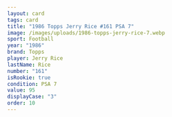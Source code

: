 ```yaml
---
layout: card
tags: card
title: "1986 Topps Jerry Rice #161 PSA 7"
image: /images/uploads/1986-topps-jerry-rice-7.webp
sport: Football
year: "1986"
brand: Topps
player: Jerry Rice
lastName: Rice
number: "161"
isRookie: true
condition: PSA 7
value: 95
displayCase: "3"
order: 10
---
```


